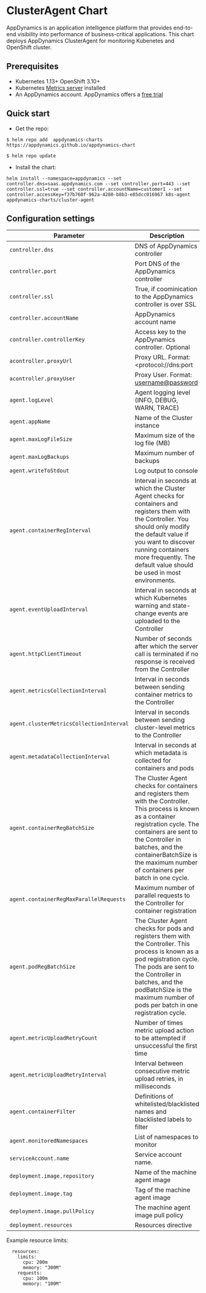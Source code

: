 # ClusterAgent Chart

AppDynamics is an application intelligence platform that provides end-to-end visibility into performance of business-critical applications.
This chart deploys AppDynamics ClusterAgent for monitoring Kubenetes and OpenShift cluster.

## Prerequisites

* Kubernetes 1.13+ OpenShift 3.10+
* Kubernetes [Metrics server](https://hub.helm.sh/charts/stable/metrics-server) installed
* An AppDynamics account. AppDynamics offers a [free trial](https://www.appdynamics.com/free-trial/)

## Quick start

* Get the repo:

```
$ helm repo add  appdynamics-charts https://appdynamics.github.io/appdynamics-chart

$ helm repo update

```

* Install the chart:

```
helm install --namespace=appdynamics --set controller.dns=saas.appdynamics.com --set controller.port=443 --set controller.ssl=true --set controller.accountName=customer1 --set controller.accessKey=f37b760f-962a-4280-b8b3-e85dcc016967 k8s-agent appdynamics-charts/cluster-agent

```

## Configuration settings

| Parameter                 | Description                                                  | Default                    |
| ------------------------- | ------------------------------------------------------------ | -------------------------- |
| `controller.dns`                 | DNS of AppDynamics controller                 |                          |
| `controller.port` | Port DNS of the AppDynamics controller | |
| `controller.ssl` | True, if coominication to the AppDynamics controller is over SSL | |
| `controller.accountName`     | AppDynamics account name | 
| `controller.controllerKey`             | Access key to the AppDynamics controller. Optional  |  |                            
| `acontroller.proxyUrl`             | Proxy URL. Format: <protocol://dns:port |                      |
| `acontroller.proxyUser`             | Proxy User. Format: <username@password>               |   |
| `agent.logLevel`        | Agent logging level (INFO, DEBUG, WARN, TRACE)                                       | INFO             |
| `agent.appName`               | Name of the Cluster instance                      | `K8s-Cluster-Agent`            
| `agent.maxLogFileSize`               | Maximum size of the log file (MB)       | 5    
| `agent.maxLogBackups`               | Maximum number of backups       | 3    
| `agent.writeToStdout`               | Log output to console       |  true    
| `agent.containerRegInterval`               | Interval in seconds at which the Cluster Agent checks for containers and registers them with the Controller. You should only modify the default value if you want to discover running containers more frequently. The default value should be used in most environments.     | 120    
| `agent.eventUploadInterval`               |Interval in seconds at which Kubernetes warning and state-change events are uploaded to the Controller   | 10    
| `agent.httpClientTimeout`               | Number of seconds after which the server call is terminated if no response is received from the Controller     | 30
| `agent.metricsCollectionInterval`  | Interval in seconds between sending container metrics to the Controller   | "30"
| `agent.clusterMetricsCollectionInterval` | Interval in seconds between sending cluster-level metrics to the Controller| "60"
| `agent.metadataCollectionInterval`  | Interval in seconds at which metadata is collected for containers and pods     | "60"
| `agent.containerRegBatchSize`   | The Cluster Agent checks for containers and registers them with the Controller. This process is known as a container registration cycle. The containers are sent to the Controller in batches, and the containerBatchSize is the maximum number of containers per batch in one cycle.      | "5"          
| `agent.containerRegMaxParallelRequests`| Maximum number of parallel requests to the Controller for container registration | "1"
| `agent.podRegBatchSize`   | The Cluster Agent checks for pods and registers them with the Controller. This process is known as a pod registration cycle. The pods are sent to the Controller in batches, and the podBatchSize is the maximum number of pods per batch in one registration cycle.     | "6"
| `agent.metricUploadRetryCount`   | Number of times metric upload action to be attempted if unsuccessful the first time   | "2"
| `agent.metricUploadRetryInterval`   | Interval between consecutive metric upload retries, in milliseconds  | "5"
| `agent.containerFilter`   | Definitions of whitelisted/blacklisted names and blacklisted labels to filter | "blacklisted-label: {appdynamics.exclude: true}"
| `agent.monitoredNamespaces`       | List of namespaces to monitor   | `default`
| `serviceAccount.name`       | Service account name.   | `appdynamics-operator`
| `deployment.image.repository` | Name of the machine agent image | `docker.io/appdynamics/cluster-agent`
| `deployment.image.tag` | Tag of the machine agent image | `latest`
| `deployment.image.pullPolicy` | The machine agent image pull policy| `Always`
| `deployment.resources ` | Resources directive  | See below


Example resource limits:

```
  resources:
    limits:
      cpu: 200m
      memory: "300M"
    requests: 
      cpu: 100m
      memory: "100M"
 ```



 
